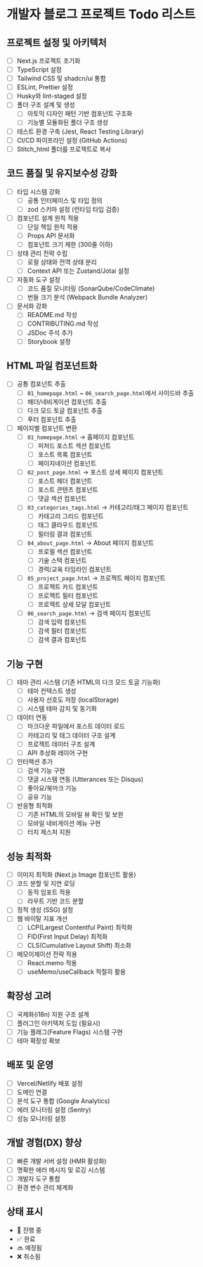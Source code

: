 # 개발자 블로그 프로젝트 Todo 리스트

## 프로젝트 설정 및 아키텍처
- [ ] Next.js 프로젝트 초기화
- [ ] TypeScript 설정
- [ ] Tailwind CSS 및 shadcn/ui 통합
- [ ] ESLint, Prettier 설정
- [ ] Husky와 lint-staged 설정
- [ ] 폴더 구조 설계 및 생성
  - [ ] 아토믹 디자인 패턴 기반 컴포넌트 구조화
  - [ ] 기능별 모듈화된 폴더 구조 생성
- [ ] 테스트 환경 구축 (Jest, React Testing Library)
- [ ] CI/CD 파이프라인 설정 (GitHub Actions)
- [ ] Stitch_html 폴더를 프로젝트로 복사

## 코드 품질 및 유지보수성 강화
- [ ] 타입 시스템 강화
  - [ ] 공통 인터페이스 및 타입 정의
  - [ ] zod 스키마 설정 (런타임 타입 검증)
- [ ] 컴포넌트 설계 원칙 적용
  - [ ] 단일 책임 원칙 적용
  - [ ] Props API 문서화
  - [ ] 컴포넌트 크기 제한 (300줄 이하)
- [ ] 상태 관리 전략 수립
  - [ ] 로컬 상태와 전역 상태 분리
  - [ ] Context API 또는 Zustand/Jotai 설정
- [ ] 자동화 도구 설정
  - [ ] 코드 품질 모니터링 (SonarQube/CodeClimate)
  - [ ] 번들 크기 분석 (Webpack Bundle Analyzer)
- [ ] 문서화 강화
  - [ ] README.md 작성
  - [ ] CONTRIBUTING.md 작성
  - [ ] JSDoc 주석 추가
  - [ ] Storybook 설정

## HTML 파일 컴포넌트화
- [ ] 공통 컴포넌트 추출
  - [ ] `01_homepage.html` ~ `06_search_page.html`에서 사이드바 추출
  - [ ] 헤더/네비게이션 컴포넌트 추출
  - [ ] 다크 모드 토글 컴포넌트 추출
  - [ ] 푸터 컴포넌트 추출

- [ ] 페이지별 컴포넌트 변환
  - [ ] `01_homepage.html` → 홈페이지 컴포넌트
    - [ ] 피처드 포스트 섹션 컴포넌트
    - [ ] 포스트 목록 컴포넌트
    - [ ] 페이지네이션 컴포넌트
  
  - [ ] `02_post_page.html` → 포스트 상세 페이지 컴포넌트
    - [ ] 포스트 헤더 컴포넌트
    - [ ] 포스트 콘텐츠 컴포넌트
    - [ ] 댓글 섹션 컴포넌트
  
  - [ ] `03_categories_tags.html` → 카테고리/태그 페이지 컴포넌트
    - [ ] 카테고리 그리드 컴포넌트
    - [ ] 태그 클라우드 컴포넌트
    - [ ] 필터링 결과 컴포넌트
  
  - [ ] `04_about_page.html` → About 페이지 컴포넌트
    - [ ] 프로필 섹션 컴포넌트
    - [ ] 기술 스택 컴포넌트
    - [ ] 경력/교육 타임라인 컴포넌트
  
  - [ ] `05_project_page.html` → 프로젝트 페이지 컴포넌트
    - [ ] 프로젝트 카드 컴포넌트
    - [ ] 프로젝트 필터 컴포넌트
    - [ ] 프로젝트 상세 모달 컴포넌트
  
  - [ ] `06_search_page.html` → 검색 페이지 컴포넌트
    - [ ] 검색 입력 컴포넌트
    - [ ] 검색 필터 컴포넌트
    - [ ] 검색 결과 컴포넌트

## 기능 구현
- [ ] 테마 관리 시스템 (기존 HTML의 다크 모드 토글 기능화)
  - [ ] 테마 컨텍스트 생성
  - [ ] 사용자 선호도 저장 (localStorage)
  - [ ] 시스템 테마 감지 및 동기화
- [ ] 데이터 연동
  - [ ] 마크다운 파일에서 포스트 데이터 로드
  - [ ] 카테고리 및 태그 데이터 구조 설계
  - [ ] 프로젝트 데이터 구조 설계
  - [ ] API 추상화 레이어 구현

- [ ] 인터랙션 추가
  - [ ] 검색 기능 구현
  - [ ] 댓글 시스템 연동 (Utterances 또는 Disqus)
  - [ ] 좋아요/북마크 기능
  - [ ] 공유 기능

- [ ] 반응형 최적화
  - [ ] 기존 HTML의 모바일 뷰 확인 및 보완
  - [ ] 모바일 네비게이션 메뉴 구현
  - [ ] 터치 제스처 지원

## 성능 최적화
- [ ] 이미지 최적화 (Next.js Image 컴포넌트 활용)
- [ ] 코드 분할 및 지연 로딩
  - [ ] 동적 임포트 적용
  - [ ] 라우트 기반 코드 분할
- [ ] 정적 생성 (SSG) 설정
- [ ] 웹 바이탈 지표 개선
  - [ ] LCP(Largest Contentful Paint) 최적화
  - [ ] FID(First Input Delay) 최적화
  - [ ] CLS(Cumulative Layout Shift) 최소화
- [ ] 메모이제이션 전략 적용
  - [ ] React.memo 적용
  - [ ] useMemo/useCallback 적절히 활용

## 확장성 고려
- [ ] 국제화(i18n) 지원 구조 설계
- [ ] 플러그인 아키텍처 도입 (필요시)
- [ ] 기능 플래그(Feature Flags) 시스템 구현
- [ ] 테마 확장성 확보

## 배포 및 운영
- [ ] Vercel/Netlify 배포 설정
- [ ] 도메인 연결
- [ ] 분석 도구 통합 (Google Analytics)
- [ ] 에러 모니터링 설정 (Sentry)
- [ ] 성능 모니터링 설정

## 개발 경험(DX) 향상
- [ ] 빠른 개발 서버 설정 (HMR 활성화)
- [ ] 명확한 에러 메시지 및 로깅 시스템
- [ ] 개발자 도구 통합
- [ ] 환경 변수 관리 체계화

## 상태 표시
- 🔄 진행 중
- ✅ 완료
- 🔜 예정됨
- ❌ 취소됨
